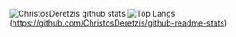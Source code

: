 ![ChristosDeretzis github stats](https://github-readme-stats.vercel.app/api?username=ChristosDeretzis&show_icons=true)
![Top Langs](https://github-readme-stats.vercel.app/api/top-langs/?username=ChristosDeretzis&hide=jupyter%20notebook)(https://github.com/ChristosDeretzis/github-readme-stats)
